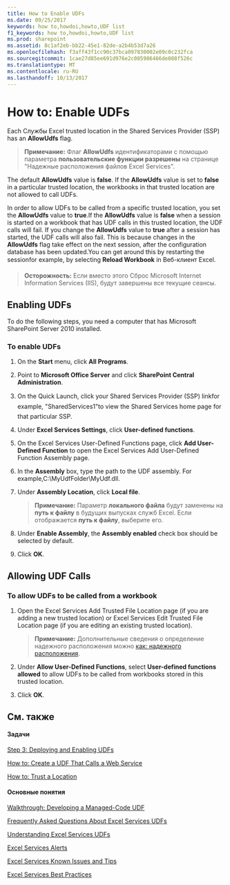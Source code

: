 ```yaml
---
title: How to Enable UDFs
ms.date: 09/25/2017
keywords: how to,howdoi,howto,UDF list
f1_keywords: how to,howdoi,howto,UDF list
ms.prod: sharepoint
ms.assetid: 8c1af2eb-bb22-45e1-82de-a2b4b53d7a26
ms.openlocfilehash: f3aff43f1cc90c37bca097830002e09c0c232fca
ms.sourcegitcommit: 1cae27d85ee691d976e2c085986466de088f526c
ms.translationtype: MT
ms.contentlocale: ru-RU
ms.lasthandoff: 10/13/2017
---
```

# <a name="how-to-enable-udfs"></a>How to: Enable UDFs

Each Службы Excel trusted location in the Shared Services Provider (SSP) has an **AllowUdfs** flag.
  
    
    


> **Примечание:** Флаг **AllowUdfs** идентификаторами с помощью параметра **пользовательские функции разрешены** на странице "Надежные расположения файлов Excel Services".
  
    
    


The default **AllowUdfs** value is **false**. If the **AllowUdfs** value is set to **false** in a particular trusted location, the workbooks in that trusted location are not allowed to call UDFs.
  
    
    

In order to allow UDFs to be called from a specific trusted location, you set the **AllowUdfs** value to **true**.If the **AllowUdfs** value is **false** when a session is started on a workbook that has UDF calls in this trusted location, the UDF calls will fail. If you change the **AllowUdfs** value to **true** after a session has started, the UDF calls will also fail. This is because changes in the **AllowUdfs** flag take effect on the next session, after the configuration database has been updated.You can get around this by restarting the sessionfor example, by selecting **Reload Workbook** in Веб-клиент Excel.
> **Осторожность:** Если вместо этого Сброс Microsoft Internet Information Services (IIS), будут завершены все текущие сеансы. 
  
    
    


## <a name="enabling-udfs"></a>Enabling UDFs

To do the following steps, you need a computer that has Microsoft SharePoint Server 2010 installed.
  
    
    

### <a name="to-enable-udfs"></a>To enable UDFs


1. On the **Start** menu, click **All Programs**. 
    
  
2. Point to **Microsoft Office Server** and click **SharePoint Central Administration**. 
    
  
3. On the Quick Launch, click your Shared Services Provider (SSP) linkfor example, "SharedServices1"to view the Shared Services home page for that particular SSP.
    
  
4. Under **Excel Services Settings**, click **User-defined functions**. 
    
  
5. On the Excel Services User-Defined Functions page, click **Add User-Defined Function** to open the Excel Services Add User-Defined Function Assembly page.
    
  
6. In the **Assembly** box, type the path to the UDF assembly. For example,C:\\MyUdfFolder\\MyUdf.dll.
    
  
7. Under **Assembly Location**, click **Local file**.
    
    > **Примечание:** Параметр **локального файла** будут заменены на **путь к файлу** в будущих выпусках служб Excel. Если отображается **путь к файлу**, выберите его. 
8. Under **Enable Assembly**, the **Assembly enabled** check box should be selected by default.
    
  
9. Click **OK**.
    
  

## <a name="allowing-udf-calls"></a>Allowing UDF Calls


### <a name="to-allow-udfs-to-be-called-from-a-workbook"></a>To allow UDFs to be called from a workbook


1. Open the Excel Services Add Trusted File Location page (if you are adding a new trusted location) or Excel Services Edit Trusted File Location page (if you are editing an existing trusted location). 
    
    > **Примечание:** Дополнительные сведения о определение надежного расположения можно [как: надежного расположения](how-to-trust-a-location.md). 
2. Under **Allow User-Defined Functions**, select **User-defined functions allowed** to allow UDFs to be called from workbooks stored in this trusted location.
    
  
3. Click **OK**.
    
  

## <a name="see-also"></a>См. также


#### <a name="tasks"></a>Задачи


  
    
    
 [Step 3: Deploying and Enabling UDFs](step-3-deploying-and-enabling-udfs.md)
  
    
    
 [How to: Create a UDF That Calls a Web Service](how-to-create-a-udf-that-calls-a-web-service.md)
  
    
    
 [How to: Trust a Location](how-to-trust-a-location.md)
#### <a name="concepts"></a>Основные понятия


  
    
    
 [Walkthrough: Developing a Managed-Code UDF](walkthrough-developing-a-managed-code-udf.md)
  
    
    
 [Frequently Asked Questions About Excel Services UDFs](frequently-asked-questions-about-excel-services-udfs.md)
  
    
    
 [Understanding Excel Services UDFs](understanding-excel-services-udfs.md)
  
    
    
 [Excel Services Alerts](excel-services-alerts.md)
  
    
    
 [Excel Services Known Issues and Tips](excel-services-known-issues-and-tips.md)
  
    
    
 [Excel Services Best Practices](excel-services-best-practices.md)
